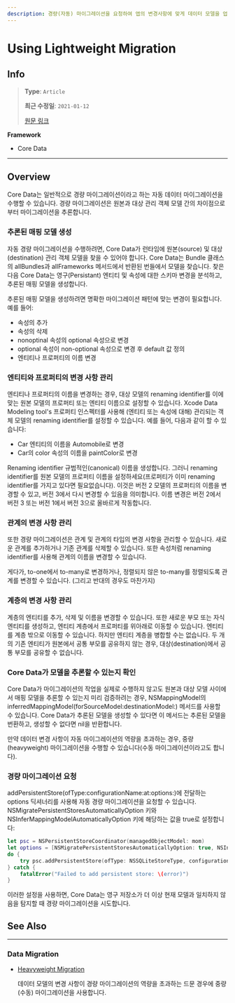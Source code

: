 ```yaml
---
description: 경량(자동) 마이그레이션을 요청하여 앱의 변경사항에 맞게 데이터 모델을 업데이트합니다.
---
```


# Using Lightweight Migration

## Info
> **Type**: `Article`
>
> **최근 수정일**: `2021-01-12`
>
> [원문 링크](https://developer.apple.com/documentation/coredata/using_lightweight_migration)

**Framework**

- Core Data

---

## Overview

Core Data는 일반적으로 경량 마이그레이션이라고 하는 자동 데이터 마이그레이션을 수행할 수 있습니다. 경량 마이그레이션은 원본과 대상 관리 객체 모델 간의 차이점으로부터 마이그레이션을 추론합니다.

### 추론된 매핑 모델 생성

자동 경량 마이그레이션을 수행하려면, Core Data가 런타임에 원본(source) 및 대상(destination) 관리 객체 모델을 찾을 수 있어야 합니다. Core Data는 Bundle 클래스의 allBundles과 allFrameworks 메서드에서 반환된 번들에서 모델을 찾습니다. 찾은 다음 Core Data는 영구(Persistant) 엔티티 및 속성에 대한 스키마 변경을 분석하고, 추론된 매핑 모델을 생성합니다. 

추론된 매핑 모델을 생성하려면 명확한 마이그레이션 패턴에 맞는 변경이 필요합니다. 예를 들어:

- 속성의 추가
- 속성의 삭제
- nonoptinal 속성의 optional 속성으로 변경
- optional 속성이 non-optional 속성으로 변경 후 default 값 정의
- 엔티티나 프로퍼티의 이름 변경

### 엔티티와 프로퍼티의 변경 사항 관리

엔티티나 프로퍼티의 이름을 변경하는 경우, 대상 모델의 renaming identifier를 이에 맞는 원본 모델의 프로퍼티 또는 엔티티 이름으로 설정할 수 있습니다. Xcode Data Modeling tool's 프로퍼티 인스펙터를 사용해 (엔티티 또는 속성에 대해) 관리되는 객체 모델의 renaming identifier를 설정할 수 있습니다. 예를 들어, 다음과 같이 할 수 있습니다:

- Car 엔티티의 이름을 Automobile로 변경
- Car의 color 속성의 이름을 paintColor로 변경

Renaming identifier 규범적인(canonical) 이름을 생성합니다. 그러니 renaming identifier를 원본 모델의 프로퍼티 이름을 설정하세요(프로퍼티가 이미 renaming identifier를 가지고 있다면 필요없습니다). 이것은 버전 2 모델의 프로퍼티의 이름을 변경할 수 있고, 버전 3에서 다시 변경할 수 있음을 의미합니다. 이름 변경은 버전 2에서 버전 3 또는 버전 1에서 버전 3으로 올바르게 작동합니다.

### 관계의 변경 사항 관리

또한 경량 마이그레이션은 관계 및 관계의 타입의 변경 사항을 관리할 수 있습니다. 새로운 관계를 추가하거나 기존 관계를 삭제할 수 있습니다. 또한 속성처럼 renaming identifier를 사용해 관계의 이름을 변경할 수 있습니다. 

게다가, to-one에서 to-many로 변경하거나, 정렬되지 않은 to-many를 정렬되도록 관계를 변경할 수 있습니다. (그리고 반대의 경우도 마찬가지)

### 계층의 변경 사항 관리

계층의 엔티티를 추가, 삭제 및 이름을 변경할 수 있습니다. 또한 새로운 부모 또는 자식 엔티티를 생성하고, 엔티티 계층에서 프로퍼티를 위아래로 이동할 수 있습니다. 엔티티를 계층 밖으로 이동할 수 있습니다. 하지만 엔티티 계층을 병합할 수는 없습니다. 두 개의 기존 엔티티가 원본에서 공통 부모를 공유하지 않는 경우, 대상(destination)에서 공통 부모를 공유할 수 없습니다.

### Core Data가 모델을 추론할 수 있는지 확인

Core Data가 마이그레이션의 작업을 실제로 수행하지 않고도 원본과 대상 모델 사이에서 매핑 모델을 추론할 수 있는지 미리 검증하려는 경우, NSMappingModel의 inferredMappingModel(forSourceModel:destinationModel:) 메서드를 사용할 수 있습니다. Core Data가 추론된 모델을 생성할 수 있다면 이 메서드는 추론된 모델을 번환하고, 생성할 수 없다면 nil을 반환합니다.

만약 데이터 변경 사항이 자동 마이그레이션의 역량을 초과하는 경우, 중량(heavyweight) 마이그레이션을 수행할 수 있습니다(수동 마이그레이션이라고도 합니다).

### 경량 마이그레이션 요청

addPersistentStore(ofType:configurationName:at:options:)에 전달하는 options 딕셔너리를 사용해 자동 경량 마이그레이션을 요청할 수 있습니다. NSMigratePersistentStoresAutomaticallyOption 키와 NSInferMappingModelAutomaticallyOption 키에 해당하는 값을 true로 설정합니다:

```swift
let psc = NSPersistentStoreCoordinator(managedObjectModel: mom)
let options = [NSMigratePersistentStoresAutomaticallyOption: true, NSInferMappingModelAutomaticallyOption: true]
do {
    try psc.addPersistentStore(ofType: NSSQLiteStoreType, configurationName: nil, at: storeURL, options: options)
} catch {
    fatalError("Failed to add persistent store: \(error)")
}
```

이러한 설정을 사용하면, Core Data는 영구 저장소가 더 이상 현재 모델과 일치하지 않음을 탐지할 때 경량 마이그레이션을 시도합니다.

## See Also

---

### Data Migration

- [Heavyweight Migration](/Heavyweight-Migration.md)

  데이터 모델의 변경 사항이 경량 마이그레이션의 역량을 초과하는 드문 경우에 중량(수동) 마이그레이션을 사용합니다.

